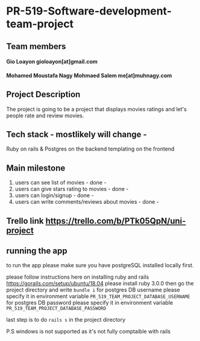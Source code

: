 # PR-519-Software-development-team-project

## Team members
#### Gio Loayon gioloayon[at]gmail.com
#### Mohamed Moustafa Nagy Mohmaed Salem me[at]muhnagy.com

## Project Description
The project is going to be a project that displays movies ratings and let's people rate and review movies.

## Tech stack - mostlikely will change -
Ruby on rails & Postgres on the backend 
templating on the frontend

## Main milestone
1. users can see list of movies - done - 
2. users can give stars rating to movies - done - 
3. users can login/signup - done - 
4. users can write comments/reviews about movies - done -


## Trello link https://trello.com/b/PTk05QpN/uni-project


## running the app
to run the app please make sure you have postgreSQL installed locally first.

please follow instructions here on installing ruby and rails https://gorails.com/setup/ubuntu/18.04
please install ruby 3.0.0 then go the project directory and write `bundle i`
for postgres DB username please specify it in environment variable `PR_519_TEAM_PROJECT_DATABASE_USERNAME`
for postgres DB password please specify it in environment variable `PR_519_TEAM_PROJECT_DATABASE_PASSWORD`

last step is to do `rails s` in the project directory

P.S windows is not supported as it's not fully comptaible with rails
